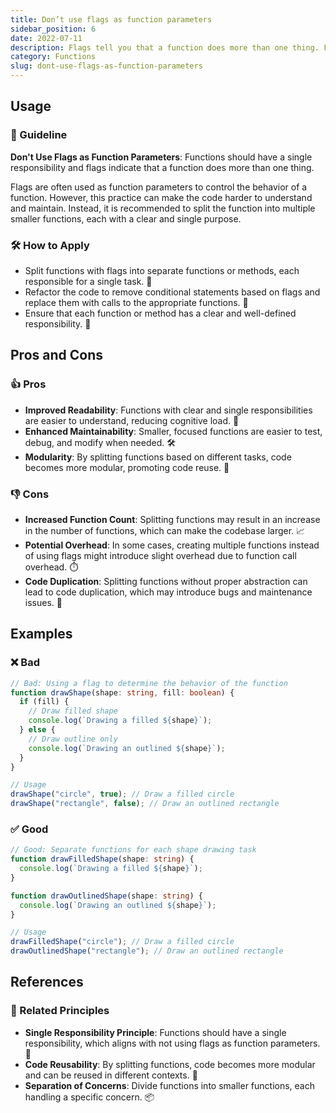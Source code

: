 ```yaml
---
title: Don’t use flags as function parameters
sidebar_position: 6
date: 2022-07-11
description: Flags tell you that a function does more than one thing. Functions should do only one thing.
category: Functions
slug: dont-use-flags-as-function-parameters
---
```


## Usage

### 📝 Guideline
**Don't Use Flags as Function Parameters**: Functions should have a single responsibility and flags indicate that a function does more than one thing.

Flags are often used as function parameters to control the behavior of a function. However, this practice can make the code harder to understand and maintain. Instead, it is recommended to split the function into multiple smaller functions, each with a clear and single purpose.

### 🛠️ How to Apply
- Split functions with flags into separate functions or methods, each responsible for a single task. 🚀
- Refactor the code to remove conditional statements based on flags and replace them with calls to the appropriate functions. 🔄
- Ensure that each function or method has a clear and well-defined responsibility. 🎯

## Pros and Cons

### 👍 Pros
- **Improved Readability**: Functions with clear and single responsibilities are easier to understand, reducing cognitive load. 📖
- **Enhanced Maintainability**: Smaller, focused functions are easier to test, debug, and modify when needed. 🛠️
- **Modularity**: By splitting functions based on different tasks, code becomes more modular, promoting code reuse. 🧩

### 👎 Cons
- **Increased Function Count**: Splitting functions may result in an increase in the number of functions, which can make the codebase larger. 📈
- **Potential Overhead**: In some cases, creating multiple functions instead of using flags might introduce slight overhead due to function call overhead. ⏱️
- **Code Duplication**: Splitting functions without proper abstraction can lead to code duplication, which may introduce bugs and maintenance issues. 🐞

## Examples

### ❌ Bad
```typescript
// Bad: Using a flag to determine the behavior of the function
function drawShape(shape: string, fill: boolean) {
  if (fill) {
    // Draw filled shape
    console.log(`Drawing a filled ${shape}`);
  } else {
    // Draw outline only
    console.log(`Drawing an outlined ${shape}`);
  }
}

// Usage
drawShape("circle", true); // Draw a filled circle
drawShape("rectangle", false); // Draw an outlined rectangle
```

### ✅ Good
```typescript
// Good: Separate functions for each shape drawing task
function drawFilledShape(shape: string) {
  console.log(`Drawing a filled ${shape}`);
}

function drawOutlinedShape(shape: string) {
  console.log(`Drawing an outlined ${shape}`);
}

// Usage
drawFilledShape("circle"); // Draw a filled circle
drawOutlinedShape("rectangle"); // Draw an outlined rectangle
```

## References

### 🔀 Related Principles
- **Single Responsibility Principle**: Functions should have a single responsibility, which aligns with not using flags as function parameters. 🎯
- **Code Reusability**: By splitting functions, code becomes more modular and can be reused in different contexts. 🔄
- **Separation of Concerns**: Divide functions into smaller functions, each handling a specific concern. 📦